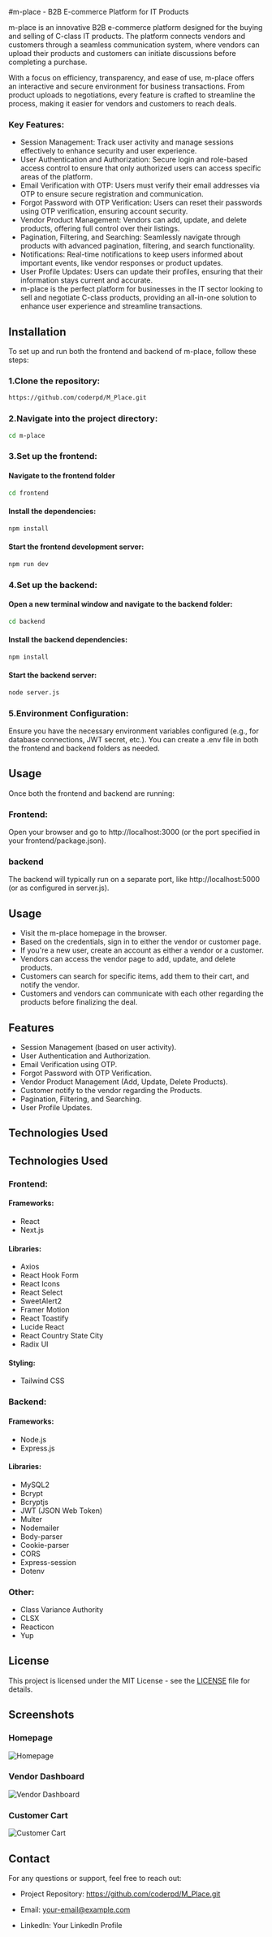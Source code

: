 
#m-place - B2B E-commerce Platform for IT Products

m-place is an innovative B2B e-commerce platform designed for the buying and selling of C-class IT products. The platform connects vendors and customers through a seamless communication system, where vendors can upload their products and customers can initiate discussions before completing a purchase.

With a focus on efficiency, transparency, and ease of use, m-place offers an interactive and secure environment for business transactions. From product uploads to negotiations, every feature is crafted to streamline the process, making it easier for vendors and customers to reach deals.

### Key Features:
- Session Management: Track user activity and manage sessions effectively to enhance security and user experience.
- User Authentication and Authorization: Secure login and role-based access control to ensure that only authorized users can access specific areas of the platform.
- Email Verification with OTP: Users must verify their email addresses via OTP to ensure secure registration and communication.
- Forgot Password with OTP Verification: Users can reset their passwords using OTP verification, ensuring account security.
- Vendor Product Management: Vendors can add, update, and delete products, offering full control over their listings.
- Pagination, Filtering, and Searching: Seamlessly navigate through products with advanced pagination, filtering, and search functionality.
- Notifications: Real-time notifications to keep users informed about important events, like vendor responses or product updates.
- User Profile Updates: Users can update their profiles, ensuring that their information stays current and accurate.
- m-place is the perfect platform for businesses in the IT sector looking to sell and negotiate C-class products, providing an all-in-one solution to enhance user experience and streamline transactions.


## Installation

To set up and run both the frontend and backend of m-place, follow these steps:

### 1.Clone the repository:

```bash
https://github.com/coderpd/M_Place.git
```

### 2.Navigate into the project directory:

```bash
cd m-place

```

### 3.Set up the frontend:
  #### Navigate to the frontend folder
 ```bash
 cd frontend
```
 #### Install the dependencies:
  ```bash
 npm install
```
#### Start the frontend development server:
 ```bash
npm run dev
```

### 4.Set up the backend:
 #### Open a new terminal window and navigate to the backend folder:

 ```bash
 cd backend
```

#### Install the backend dependencies:
```bash
npm install
```

#### Start the backend server:
```bash
node server.js
```

### 5.Environment Configuration:

Ensure you have the necessary environment variables configured (e.g., for database connections, JWT secret, etc.). You can create a .env file in both the frontend and backend folders as needed.






  



 


    
## Usage
Once both the frontend and backend are running:


 ### Frontend: 
 Open your browser and go to http://localhost:3000 (or the port specified in your frontend/package.json).

 ### backend
 The backend will typically run on a separate port, like http://localhost:5000 (or as configured in server.js).


 ## Usage

- Visit the m-place homepage in the browser.
- Based on the credentials, sign in to either the vendor or customer page.
- If you're a new user, create an account as either a vendor or a customer.
- Vendors can access the vendor page to add, update, and delete products.
- Customers can search for specific items, add them to their cart, and notify the vendor.
- Customers and vendors can communicate with each other regarding the products before finalizing the deal.



## Features

- Session Management (based on user activity).
- User Authentication and Authorization.
- Email Verification using OTP.
- Forgot Password with OTP Verification.
- Vendor Product Management (Add, Update, Delete Products).
- Customer notify to the vendor regarding the Products.
- Pagination, Filtering, and Searching.
- User Profile Updates.


## Technologies Used




## Technologies Used

### Frontend:

#### Frameworks:
- React
- Next.js

#### Libraries:
- Axios
- React Hook Form
- React Icons
- React Select
- SweetAlert2
- Framer Motion
- React Toastify
- Lucide React
- React Country State City
- Radix UI

#### Styling:
- Tailwind CSS

### Backend:

#### Frameworks:
- Node.js
- Express.js

#### Libraries:
- MySQL2
- Bcrypt
- Bcryptjs
- JWT (JSON Web Token)
- Multer
- Nodemailer
- Body-parser
- Cookie-parser
- CORS
- Express-session
- Dotenv

### Other:
- Class Variance Authority
- CLSX
- Reacticon
- Yup
## License
This project is licensed under the MIT License - see the [LICENSE](LICENSE) file for details.
## Screenshots

### Homepage
![Homepage](Screenshot/M-Place-HomePage.png)

### Vendor Dashboard
![Vendor Dashboard](screenshots/vendor-dashboard.png)

### Customer Cart
![Customer Cart](screenshots/customer-cart.png)

## Contact

For any questions or support, feel free to reach out:

- Project Repository: https://github.com/coderpd/M_Place.git

- Email: your-email@example.com

- LinkedIn: Your LinkedIn Profile

